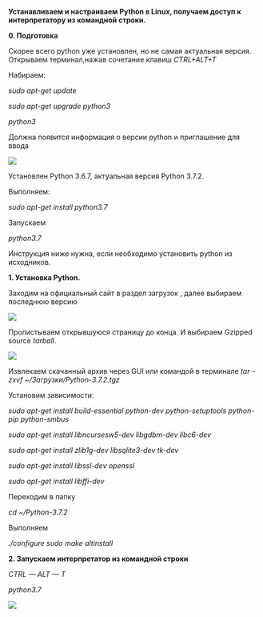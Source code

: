 **Устанавливаем и настраиваем Python в Linux, получаем доступ к интерпретатору из командной строки.**

**0.	Подготовка**

Скорее всего python уже установлен, но не самая актуальная версия.
Открываем терминал,нажав сочетание клавиш
*CTRL+ALT+T*

Набираем:

*sudo apt-get update*

*sudo apt-get upgrade python3*

*python3*

Должна появится информация о версии python и приглашение для ввода

![](https://github.com/AlyonaZh/guides/blob/master/python/pics/linux/python_info.jpg?raw=true)

Установлен Python 3.6.7, актуальная версия Python 3.7.2.

Выполняем:

*sudo apt-get install python3.7*

Запускаем

*python3.7*

Инструкция ниже нужна, если необходимо установить python из исходников.

**1.	Установка Python.**

Заходим на официальный сайт в раздел загрузок [](https://www.python.org/downloads/), далее выбираем последнюю версию

![](https://github.com/AlyonaZh/guides/blob/master/python/pics/linux/instalation.jpg?raw=true)

Пролистываем открывшуюся страницу до конца. И выбираем Gzipped source *tarball*.

![](https://github.com/AlyonaZh/guides/blob/master/python/pics/linux/gzipped_source_toolbar.jpg?raw=true)

Извлекаем скачанный архив через GUI или командой в терминале
*tar -zxvf ~/Загрузки/Python-3.7.2.tgz*

Установим зависимости:

*sudo apt-get install build-essential python-dev python-setuptools python-pip python-smbus*

*sudo apt-get install libncursesw5-dev libgdbm-dev libc6-dev*

*sudo apt-get install zlib1g-dev libsqlite3-dev tk-dev*

*sudo apt-get install libssl-dev openssl*

*sudo apt-get install libffi-dev*

Переходим в папку

*cd ~/Python-3.7.2*

Выполняем

 *./configure*
*sudo make altinstall*

**2.	Запускаем интерпретатор из командной строки**

*CTRL — ALT — T*

*python3.7*

![](https://github.com/AlyonaZh/guides/blob/master/python/pics/linux/launch.jpg?raw=true)
